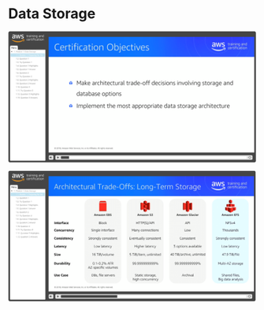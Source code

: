 # Data Storage

![DS](https://github.com/MathewT/aws-certified-architect-pro/blob/master/Data_Storage/data-storage-exam-objectives.PNG)

![DS](https://github.com/MathewT/aws-certified-architect-pro/blob/master/Data_Storage/data-storage-arch-tradeoffs.PNG)
